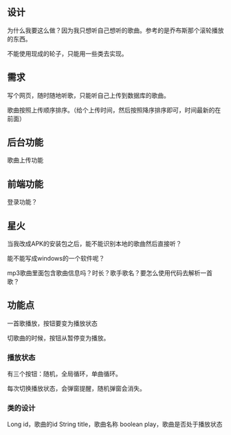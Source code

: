 
## 设计

为什么我要这么做？因为我只想听自己想听的歌曲。参考的是乔布斯那个滚轮播放的东西。

不能使用现成的轮子，只能用一些类去实现。

## 需求

写个网页，随时随地听歌，只能听自己上传到数据库的歌曲。

歌曲按照上传顺序排序。（给个上传时间，然后按照降序排序即可，时间最新的在前面）

## 后台功能

歌曲上传功能

## 前端功能

登录功能？

## 星火

当我改成APK的安装包之后，能不能识别本地的歌曲然后直接听？

能不能写成windows的一个软件呢？

mp3歌曲里面包含歌曲信息吗？时长？歌手歌名？要怎么使用代码去解析一首歌？

## 功能点

一首歌播放，按钮要变为播放状态

切歌曲的时候，按钮从暂停变为播放。

### 播放状态

有三个按钮：随机，全局循环，单曲循环。

每次切换播放状态，会弹窗提醒，随机弹窗会消失。

### 类的设计

Long id，歌曲的id
String title，歌曲名称
boolean play，歌曲是否处于播放状态
